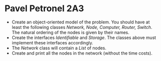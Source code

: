 # Pavel Petronel 2A3


<ul>
<li>Create an object-oriented model of the problem. You should have at least the following classes <i>Network, Node, Computer, Router, Switch</i>. 
The natural ordering of the nodes is given by their names.
</li><li>Create the interfaces <i>Identifiable</i> and <i>Storage</i>. The classes above must implement these interfaces accordingly.
</li><li>The <i>Network</i> class will contain a <i>List</i> of nodes. 
</li><li>Create and print all the nodes in the network (without the time costs).

</li></ul>

